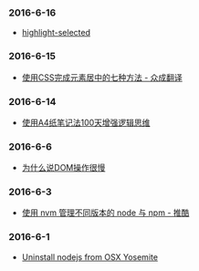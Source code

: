 ### 2016-6-16<br />
+ [highlight-selected](https://atom.io/packages/highlight-selected)<br />

### 2016-6-15<br />
+ [使用CSS完成元素居中的七种方法 - 众成翻译](http://www.zcfy.cc/article/439)<br />

### 2016-6-14<br />
+ [使用A4纸笔记法100天增强逻辑思维](http://mp.weixin.qq.com/mp/appmsg/show?__biz=MjM5NjA3OTM0MA%3D%3D&appmsgid=203182672&itemidx=1&sign=595c3d2fe1233a441011b9d8e696a083#rd&uin=MjU4MjUyNzM2MA%3D%3D&key=79cf83ea5128c3e59a05178691cc0d51487d45a3b3704ccaa2340ff568d898b089e6e31cf75c6a261042289e859b66c0&devicetype=android-10&version=25000338&lang=zh_CN&pass_ticket=1V0MbhKBMhjP%2BE4eiEonppyltegkgcZRy%2F%2FCxeKJlauehqow4jLPOnbhMpyI0xCB#wechat_webview_type=1#wechat_redirect&From=test)<br />

### 2016-6-6<br />
+ [为什么说DOM操作很慢](https://leozdgao.me/why-dom-slow/)<br />

### 2016-6-3<br />
+ [使用 nvm 管理不同版本的 node 与 npm - 推酷](http://www.tuicool.com/articles/Vzquy2)<br />

### 2016-6-1<br />
+ [Uninstall nodejs from OSX Yosemite](https://gist.github.com/TonyMtz/d75101d9bdf764c890ef)<br />